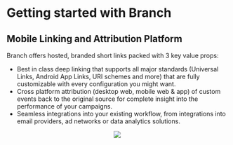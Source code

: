 # Getting started with Branch

## Mobile Linking and Attribution Platform

Branch offers hosted, branded short links packed with 3 key value props:

- Best in class deep linking that supports all major standards (Universal Links, Android App Links, URI schemes and more) that are fully customizable with every configuration you might want.
- Cross platform attribution (desktop web, mobile web & app) of custom events back to the original source for complete insight into the performance of your campaigns.
- Seamless integrations into your existing workflow, from integrations into email providers, ad networks or data analytics solutions.

<p align="center">
  <a href="https://youtu.be/MXgLQ8QDXk8"><img class="branch-image-override" src="https://i.imgur.com/NF2NEDn.gif"/></a>
</p>
<!-- 
## Getting started

- ### Basic integration

    ||| 
    |:-:|:-:|:-:
    | Integrate your app | Create and share deep links | Track analytics
    |![image](https://d3js.org/ex/box.png)|![image](https://d3js.org/ex/bubble.png)|![image](https://d3js.org/ex/bullet.png)

- ### Convert app users

    ||| 
    |:-:|:-:|:-:
    | Links to app | Website to app | Desktop to app
    |![image](https://d3js.org/ex/box.png)|![image](https://d3js.org/ex/bubble.png)|![image](https://d3js.org/ex/bullet.png)
    | Emails to app | Ads to app |
    |![image](https://d3js.org/ex/box.png)|![image](https://d3js.org/ex/bubble.png)|

- ### Share app content

    ||| 
    |:-:|:-:|:-:
    | Invites | Referrals | Content Navigation
    |![image](https://d3js.org/ex/box.png)|![image](https://d3js.org/ex/bubble.png)|![image](https://d3js.org/ex/bullet.png)

- ### Track app engagement

    ||| 
    |:-:|:-:|:-:
    | Link | Users | Content
    |![image](https://d3js.org/ex/box.png)|![image](https://d3js.org/ex/bubble.png)|![image](https://d3js.org/ex/bullet.png)
    | Campaigns | Attribution | Revenue
    |![image](https://d3js.org/ex/box.png)|![image](https://d3js.org/ex/bubble.png)|![image](https://d3js.org/ex/bullet.png)

- Opening URL clicks to app users
    + Install and open your app with a simple link click
        + Deep linking 
        + Content navigation on app open
        + Deep link emails 
- Convert web users to app users
    - continue where they left off, seamless experience
        - journeys
        - deep views
* Convert desktop users to app users
    - Give the user the best experience
        - text me the app
- Share content between users
    + In-app content sharing
        * invites
        + deferred deep linking
        + referrals
- Better social, email, and SMS campaigns
    + Increase your reach, acquisition, conversation, and retention
        * deep link feeds 
-->
